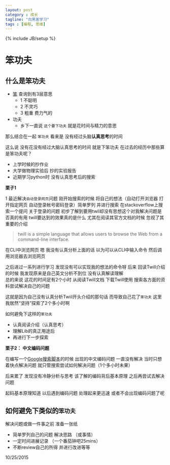 ```yaml
---
layout: post
category : 成长
tagline: "向黑客学习"
tags : [编程, 思维]
---
```

{% include JB/setup %}

# 笨功夫 #

## 什么是笨功夫 ##

- [笨](www.zdic.net/z/20/js/7B28.htm) 查询到有3层意思
	- 1 不聪明
	- 2 不灵巧
	- 3 粗重 费力气的
- 功夫
	- 乡下一直说 `这个要下功夫` 就是花时间与精力的意思

那么结合在一起 `笨功夫` 看来是 没有经过头脑**认真思考**的时间

这么说 没有花没有经过大脑认真思考的时间 就是下笨功夫 在过去的经历中那些算是笨功夫呢？

- 上学时候的抄作业
- 大学做物理实验后 抄的实验报告
- 近期学习python时 没有认真思考后的搜索 

**栗子1**

1 最近解决`自动登录网页`问题 刚开始搜索的时候 将自己的想法（自动打开浏览器 打开指定网页 自动登录帐号密码登录）简单罗列 并进行搜索 在stackoverflow上搜索一个提问 关于登录的问题 初步了解到要用twil却没有思想这个对我解决问题是否真的有用 twill要达到的效果真的是什么 尤其在阅读其官方文档的时候 忽视了其重要的介绍 

> twill is a simple language that allows users to browse the Web from a command-line interface.

在CLI中浏览网页 嗯 我没有认真分析上面的话 以为可以从CLI中输入命令 然后调用浏览器去浏览网页

之后进过一系列进行学习 发现没有可以实现我的想法的命令呀 后来 回读Twill介绍的时候 我发现原来是自己英文分析不到位 没有认真解读理解  
总的来说 这花的时间足有2个小时 从阅读Twill文档 下载Twill使用 搜索各方面的资料尝试解决自己的问题

这就是因为自己没有认真分析Twiil开头介绍的那句话 而导致自己花了`笨功夫` 这里我居然“坚持”探索了2个多小时啊

如何避免下这样的`笨功夫`

- 认真阅读介绍（认真思考）
- 理解Lib的真正用途后
- 再进行下一步探索 

**栗子2： 中文编码问题**

在编写一个[Google搜索脚本](https://jeremiahzhang.gitbooks.io/omooc2py/content/1sTry/1wd5_go_google.html)的时候 出现的中文编码问题 一直没有解决 当时只想着快点解决问题 就只管搜索尝试如何解决问题（1个多小时未果） 

后来累了 发现没有冷静分析与思考 该了解的编码背后基本原理 之后再尝试去解决问题 

起码基本原理知道 以后遇到编码问题 处理起来更迅速 或者不会出现编码问题了呢 

## 如何避免下类似的`笨功夫` ##

解决问题或做一件事之前 准备一张纸 

- 简单罗列自己的问题 解决思路 （或事情）
- 一定时间进展记录 （一个番茄钟吧25mins）
- 不断review自己的所得 并进行改进等等

10/25/2015
